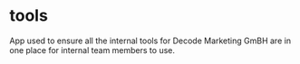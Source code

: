 # tools
App used to ensure all the internal tools for Decode Marketing GmBH are in one place for internal team members to use. 
